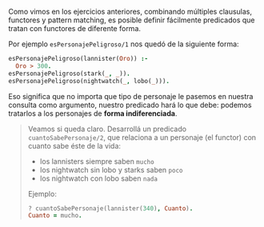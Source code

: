 Como vimos en los ejercicios anteriores, combinando múltiples clausulas, functores y pattern matching, es posible definir fácilmente predicados que tratan con functores de diferente forma.

Por ejemplo `esPersonajePeligroso/1` nos quedó de la siguiente forma:

```prolog
esPersonajePeligroso(lannister(Oro)) :-
  Oro > 300.
esPersonajePeligroso(stark(_, _)).
esPersonajePeligroso(nightwatch(_, lobo(_))).
```

Eso significa que no importa que tipo de personaje le pasemos en nuestra consulta como argumento, nuestro predicado hará lo que debe: podemos tratarlos a los personajes de **forma indiferenciada**.

> Veamos si queda claro. Desarrollá un predicado `cuantoSabePersonaje/2`, que relaciona a un personaje (el functor) con cuanto sabe éste de la vida:
>
> * los lannisters siempre saben `mucho`
> * los nightwatch sin lobo y starks saben `poco`
> * los nightwatch con lobo saben `nada`
>
> Ejemplo:
>
> ```prolog
> ? cuantoSabePersonaje(lannister(340), Cuanto).
> Cuanto = mucho.
> ```
